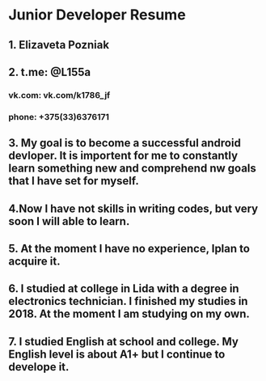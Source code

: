 # Junior Developer Resume
## 1. Elizaveta Pozniak
## 2. t.me: @L155a
###    vk.com: vk.com/k1786_jf
###    phone: +375(33)6376171
## 3. My goal is to become a successful android devloper. It is importent for me to constantly learn something new and comprehend nw goals that I have set for myself. 
## 4.Now I have not skills in writing codes, but very soon I will able to learn.
## 5. At the moment I have no experience, Iplan to acquire it.
## 6. I studied at college in Lida with a degree in electronics technician. I finished my studies in 2018. At the moment I am studying on my own.
## 7. I studied English at school and college. My English level is about A1+ but I continue to develope it.


